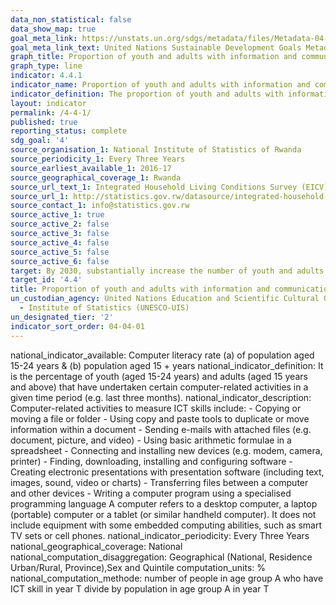 ```yaml
---
data_non_statistical: false
data_show_map: true
goal_meta_link: https://unstats.un.org/sdgs/metadata/files/Metadata-04-04-01.pdf
goal_meta_link_text: United Nations Sustainable Development Goals Metadata (PDF 214 KB)
graph_title: Proportion of youth and adults with information and communications technology (ICT) skills, by type of skill
graph_type: line
indicator: 4.4.1
indicator_name: Proportion of youth and adults with information and communications technology (ICT) skills, by type of skill
indicator_definition: The proportion of youth and adults with information and communications technology (ICT) skills, by type of skill as defined as the percentage of youth (aged 15-24 years) and adults (aged 15 years and above) that have undertaken certain computer-related activities in a given time period 
layout: indicator
permalink: /4-4-1/
published: true
reporting_status: complete
sdg_goal: '4'
source_organisation_1: National Institute of Statistics of Rwanda
source_periodicity_1: Every Three Years
source_earliest_available_1: 2016-17
source_geographical_coverage_1: Rwanda
source_url_text_1: Integrated Household Living Conditions Survey (EICV)
source_url_1: http://statistics.gov.rw/datasource/integrated-household-living-conditions-survey-5-eicv-5
source_contact_1: info@statistics.gov.rw
source_active_1: true
source_active_2: false
source_active_3: false
source_active_4: false
source_active_5: false
source_active_6: false
target: By 2030, substantially increase the number of youth and adults who have relevant skills, including technical and vocational skills, for employment, decent jobs and entrepreneurship
target_id: '4.4'
title: Proportion of youth and adults with information and communications technology (ICT) skills, by type of skill
un_custodian_agency: United Nations Education and Scientific Cultural Organisation
  - Institute of Statistics (UNESCO-UIS)
un_designated_tier: '2'
indicator_sort_order: 04-04-01
---
```

national_indicator_available: Computer literacy rate (a) of population aged 15-24 years & (b) population aged 15 + years
national_indicator_definition: It is the percentage of youth (aged 15-24 years) and adults (aged 15 years and above) that have undertaken certain computer-related activities in a given time period (e.g. last three months). 
national_indicator_description: Computer-related activities to measure ICT skills include: - Copying or moving a file or folder - Using copy and paste tools to duplicate or move information within a document - Sending e-mails with attached files (e.g. document, picture, and video) - Using basic arithmetic formulae in a spreadsheet - Connecting and installing new devices (e.g. modem, camera, printer) - Finding, downloading, installing and configuring software -Creating electronic presentations with presentation software (including text, images, sound, video or charts) - Transferring files between a computer and other devices - Writing a computer program using a specialised programming language A computer refers to a desktop computer, a laptop (portable) computer or a tablet (or similar handheld computer). It does not include equipment with some embedded computing abilities, such as smart TV sets or cell phones.
national_indicator_periodicity: Every Three Years
national_geographical_coverage: National
national_computation_disaggregation: Geographical (National, Residence Urban/Rural, Province),Sex and Quintile
computation_units: %
national_computation_methode: number of people in age group A who have ICT skill in year T divide by population in age group A in year T


